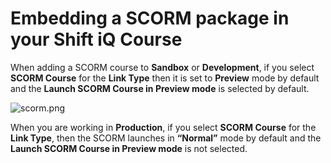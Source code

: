 # Embedding a SCORM package in your Shift iQ Course

When adding a SCORM course to **Sandbox** or **Development**, if you select **SCORM Course** for the **Link Type** then it is set to **Preview** mode by default and the **Launch SCORM Course in Preview mode** is selected by default.

![scorm.png](https://e02.insite.com/files/sites/global/adding-scorm-courses/scorm.png)

When you are working in **Production**, if you select **SCORM Course** for the **Link Type**, then the SCORM launches in **“Normal”** mode by default and the **Launch SCORM Course in Preview mode** is not selected.
